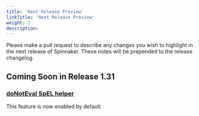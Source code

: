 ```yaml
---
title: 'Next Release Preview'
linkTitle: 'Next Release Preview'
weight: 2
description:
---
```


Please make a pull request to describe any changes you wish to highlight
in the next release of Spinnaker. These notes will be prepended to the release
changelog.

## Coming Soon in Release 1.31

### [doNotEval SpEL helper](https://spinnaker.io/changelogs/1.30.0-changelog/#donoteval-spel-helper)
This feature is now enabled by default

